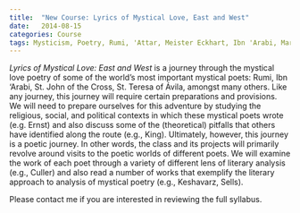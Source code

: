 ```yaml
---
title:  "New Course: Lyrics of Mystical Love, East and West"
date:   2014-08-15
categories: Course
tags: Mysticism, Poetry, Rumi, 'Attar, Meister Eckhart, Ibn 'Arabi, Marguerite Porete, Teresa of Ávila, John of the Cross, Course
---
```

*Lyrics of Mystical Love: East and West* is a journey through the mystical love poetry of some of the world’s most important mystical poets: Rumi, Ibn ‘Arabi, St. John of the Cross, St. Teresa of Ávila, amongst many others. Like any journey, this journey will require certain preparations and provisions. We will need to prepare ourselves for this adventure by studying the religious, social, and political contexts in which these mystical poets wrote (e.g. Ernst) and also discuss some of the (theoretical) pitfalls that others have identified along the route (e.g., King). Ultimately, however, this journey is a poetic journey. In other words, the class and its projects will primarily revolve around visits to the poetic worlds of different poets. We will examine the work of each poet through a variety of different lens of literary analysis (e.g., Culler) and also read a number of works that exemplify the literary approach to analysis of mystical poetry (e.g., Keshavarz, Sells).       

Please contact me if you are interested in reviewing the full syllabus.